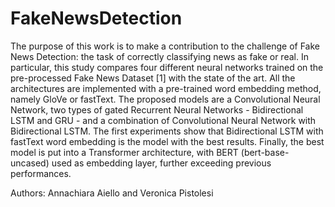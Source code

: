 # FakeNewsDetection

The purpose of this work is to make a contribution to the challenge of Fake News Detection:
the task of correctly classifying news as fake or real. In particular, this study compares four
different neural networks trained on the pre-processed Fake News Dataset [1] with the state
of the art. All the architectures are implemented with a pre-trained word embedding method,
namely GloVe or fastText. The proposed models are a Convolutional Neural Network, two
types of gated Recurrent Neural Networks - Bidirectional LSTM and GRU - and a combination
of Convolutional Neural Network with Bidirectional LSTM. The first experiments show that
Bidirectional LSTM with fastText word embedding is the model with the best results. Finally,
the best model is put into a Transformer architecture, with BERT (bert-base-uncased) used
as embedding layer, further exceeding previous performances.

Authors: Annachiara Aiello and Veronica Pistolesi
